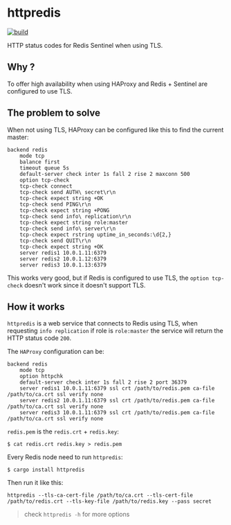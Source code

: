 # httpredis

[![build](https://github.com/nbari/httpredis/actions/workflows/rust.yml/badge.svg)](https://github.com/nbari/httpredis/actions/workflows/rust.yml)

HTTP status codes for Redis Sentinel when using TLS.

## Why ?
To offer high availability when using HAProxy and Redis + Sentinel are configured to use TLS.

## The problem to solve
When not using TLS, HAProxy can be configured like this to find the current master:

    backend redis
        mode tcp
        balance first
        timeout queue 5s
        default-server check inter 1s fall 2 rise 2 maxconn 500
        option tcp-check
        tcp-check connect
        tcp-check send AUTH\ secret\r\n
        tcp-check expect string +OK
        tcp-check send PING\r\n
        tcp-check expect string +PONG
        tcp-check send info\ replication\r\n
        tcp-check expect string role:master
        tcp-check send info\ server\r\n
        tcp-check expect rstring uptime_in_seconds:\d{2,}
        tcp-check send QUIT\r\n
        tcp-check expect string +OK
        server redis1 10.0.1.11:6379
        server redis2 10.0.1.12:6379
        server redis3 10.0.1.13:6379

This works very good, but if Redis is configured to use TLS, the
`option tcp-check` doesn't work since it doesn't support TLS.


## How it works

`httpredis` is a web service that connects to Redis using TLS, when requesting
`info replication` if role is `role:master` the service will return the HTTP
status code `200`.

The `HAProxy` configuration can be:

    backend redis
        mode tcp
        option httpchk
        default-server check inter 1s fall 2 rise 2 port 36379
        server redis1 10.0.1.11:6379 ssl crt /path/to/redis.pem ca-file /path/to/ca.crt ssl verify none
        server redis2 10.0.1.11:6379 ssl crt /path/to/redis.pem ca-file /path/to/ca.crt ssl verify none
        server redis3 10.0.1.11:6379 ssl crt /path/to/redis.pem ca-file /path/to/ca.crt ssl verify none

`redis.pem` is the `redis.crt` + `redis.key`:

    $ cat redis.crt redis.key > redis.pem

Every Redis node need to run `httpredis`:

    $ cargo install httpredis

Then run it like this:

    httpredis --tls-ca-cert-file /path/to/ca.crt --tls-cert-file /path/to/redis.crt --tls-key-file /path/to/redis.key --pass secret

> check `httpredis -h` for more options

